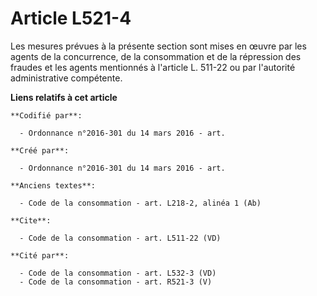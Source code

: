 # Article L521-4

Les mesures prévues à la présente section sont mises en œuvre par les agents de la concurrence, de la consommation et de la
répression des fraudes et les agents mentionnés à l'article L. 511-22 ou par l'autorité administrative compétente.

**Liens relatifs à cet article**

	**Codifié par**:

	  - Ordonnance n°2016-301 du 14 mars 2016 - art.

	**Créé par**:

	  - Ordonnance n°2016-301 du 14 mars 2016 - art.

	**Anciens textes**:

	  - Code de la consommation - art. L218-2, alinéa 1 (Ab)

	**Cite**:

	  - Code de la consommation - art. L511-22 (VD)

	**Cité par**:

	  - Code de la consommation - art. L532-3 (VD)
	  - Code de la consommation - art. R521-3 (V)
